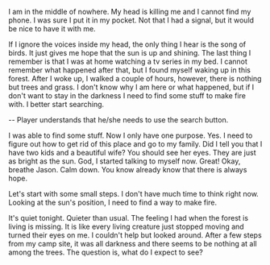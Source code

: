 I am in the middle of nowhere. My head is killing me and I cannot find my phone. I was sure I put it in my pocket. Not that I had a signal, but it would be nice to have it with me.

If I ignore the voices inside my head, the only thing I hear is the song of birds. It just gives me hope that the sun is up and shining. The last thing I remember is that I was at home watching a tv series in my bed. I cannot remember what happened after that, but I found myself waking up in this forest. After I woke up, I walked a couple of hours, however, there is nothing but trees and grass. I don't know why I am here or what happened, but if I don't want to stay in the darkness I need to find some stuff to make fire with. I better start searching.

-- Player understands that he/she needs to use the search button.

I was able to find some stuff. Now I only have one purpose. Yes. I need to figure out how to get rid of this place and go to my family. Did I tell you that I have two kids and a beautiful wife? You should see her eyes. They are just as bright as the sun. God, I started talking to myself now. Great! Okay, breathe Jason. Calm down. You know already know that there is always hope.

Let's start with some small steps. I don't have much time to think right now. Looking at the sun's position, I need to find a way to make fire.

It's quiet tonight. Quieter than usual. The feeling I had when the forest is living is missing. It is like every living creature just stopped moving and turned their eyes on me. I couldn't help but looked around. After a few steps from my camp site, it was all darkness and there seems to be nothing at all among the trees. The question is, what do I expect to see?
